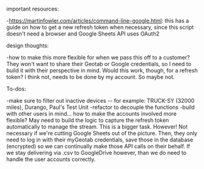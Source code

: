 important resources:

  -https://martinfowler.com/articles/command-line-google.html: this has a guide on how to get a new refresh token when necessary, since this script doesn't need a browser and Google Sheets API uses OAuth2

design thoughts:

  -how to make this more flexible for when we pass this off to a customer? They won't want to share their Geotab or Google credentials, so I need to build it with their perspective in mind. Would this work, though, for a refresh token? I think not, needs to be done by my account. So maybe not.

To-dos:

  -make sure to filter out inactive devices -- for example: TRUCK-SY (32000 miles), Durango, Paul's Test Unit
  -refactor to decouple the functions
  -build with other users in mind... how to make the accounts involved more flexible? May need to build the logic to capture the refresh token automatically to manage the stream. This is a bigger task. However! Not necessary if we're cutting Google Sheets out of the picture. Then, they only need to log in with their myGeotab credentials, save those in the database (encrypted) so we can continually make those API calls on their behalf. If we stay delivering via .csv to GoogleDrive however, than we do need to handle the user accounts correctly.